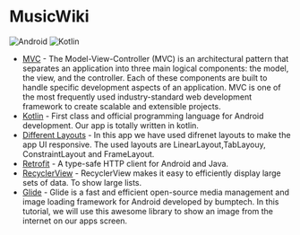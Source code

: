 # MusicWiki

![Android](https://img.shields.io/badge/Android-3DDC84?style=for-the-badge&logo=android&logoColor=white)
![Kotlin](https://img.shields.io/badge/Kotlin-0095D5?&style=for-the-badge&logo=kotlin&logoColor=white)

- [MVC](https://developer.android.com/topic/architecture) - The Model-View-Controller (MVC) is an architectural pattern that separates an application into three main logical components: the model, the view, and the controller. Each of these components are built to handle specific development aspects of an application. MVC is one of the most frequently used industry-standard web development framework to create scalable and extensible projects.
- [Kotlin](https://kotlinlang.org/) - First class and official programming language for Android development. Our app is totally written in kotlin.
- [Different Layouts](https://developer.android.com/guide/topics/ui/declaring-layout) -  In this app we have used difrenet layouts to make the app UI responsive. The used layouts are LinearLayout,TabLayouy, ConstraintLayout and FrameLayout.
- [Retrofit](https://github.com/square/retrofit) - A type-safe HTTP client for Android and Java.
- [RecyclerView](https://developer.android.com/guide/topics/ui/layout/recyclerview?authuser=2) - RecyclerView makes it easy to efficiently display large sets of data. To show large lists.
- [Glide](https://github.com/bumptech/glide.git) - Glide is a fast and efficient open-source media management and image loading framework for Android developed by bumptech. In this tutorial, we will use this awesome library to show an image from the internet on our apps screen.
